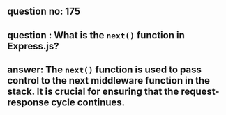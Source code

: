 
      
## question no: 175

## question : What is the `next()` function in Express.js?

## answer: The `next()` function is used to pass control to the next middleware function in the stack. It is crucial for ensuring that the request-response cycle continues.
      